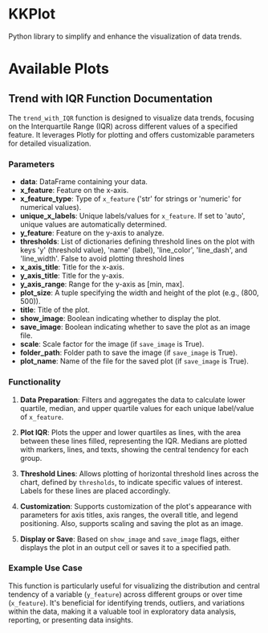 # KKPlot
Python library to simplify and enhance the visualization of data trends.


# Available Plots
## Trend with IQR Function Documentation

The `trend_with_IQR` function is designed to visualize data trends, focusing on the Interquartile Range (IQR) across different values of a specified feature. It leverages Plotly for plotting and offers customizable parameters for detailed visualization.

### Parameters

- **data**: DataFrame containing your data.
- **x_feature**: Feature on the x-axis.
- **x_feature_type**: Type of `x_feature` ('str' for strings or 'numeric' for numerical values).
- **unique_x_labels**: Unique labels/values for `x_feature`. If set to 'auto', unique values are automatically determined.
- **y_feature**: Feature on the y-axis to analyze.
- **thresholds**: List of dictionaries defining threshold lines on the plot with keys 'y' (threshold value), 'name' (label), 'line_color', 'line_dash', and 'line_width'. False to avoid plotting threshold lines
- **x_axis_title**: Title for the x-axis.
- **y_axis_title**: Title for the y-axis.
- **y_axis_range**: Range for the y-axis as [min, max].
- **plot_size**: A tuple specifying the width and height of the plot (e.g., (800, 500)).
- **title**: Title of the plot.
- **show_image**: Boolean indicating whether to display the plot.
- **save_image**: Boolean indicating whether to save the plot as an image file.
- **scale**: Scale factor for the image (if `save_image` is True).
- **folder_path**: Folder path to save the image (if `save_image` is True).
- **plot_name**: Name of the file for the saved plot (if `save_image` is True).

### Functionality

1. **Data Preparation**: Filters and aggregates the data to calculate lower quartile, median, and upper quartile values for each unique label/value of `x_feature`.

2. **Plot IQR**: Plots the upper and lower quartiles as lines, with the area between these lines filled, representing the IQR. Medians are plotted with markers, lines, and texts, showing the central tendency for each group.

3. **Threshold Lines**: Allows plotting of horizontal threshold lines across the chart, defined by `thresholds`, to indicate specific values of interest. Labels for these lines are placed accordingly.

4. **Customization**: Supports customization of the plot's appearance with parameters for axis titles, axis ranges, the overall title, and legend positioning. Also, supports scaling and saving the plot as an image.

5. **Display or Save**: Based on `show_image` and `save_image` flags, either displays the plot in an output cell or saves it to a specified path.

### Example Use Case

This function is particularly useful for visualizing the distribution and central tendency of a variable (`y_feature`) across different groups or over time (`x_feature`). It's beneficial for identifying trends, outliers, and variations within the data, making it a valuable tool in exploratory data analysis, reporting, or presenting data insights.
